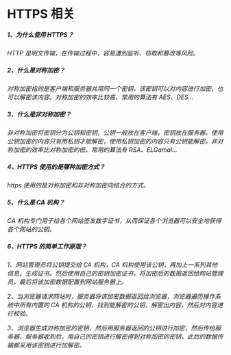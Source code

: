 # HTTPS 相关

##### 1、为什么使用 HTTPS？

*HTTP 是明文传输，在传输过程中，容易遭到监听、窃取和篡改等风险。*

##### 2、什么是对称加密？

*对称加密指的是客户端和服务器共用同一个密钥，该密钥可以对内容进行加密，也可以解密该内容。对称加密的效率比较高，常用的算法有 AES、DES...*

##### 3、什么是非对称加密？

*非对称加密将密钥分为公钥和密钥，公钥一般放在客户端，密钥放在服务器。使用公钥加密的内容只有用私钥才能解密，使用私钥加密的内容只有公钥能解密。非对称加密的效率比对称加密的低，常用的算法有 RSA、ELGamal...*

##### 4、HTTPS 使用的是哪种加密方式？

*https 使用的是对称加密和非对称加密向结合的方式。*

##### 5、什么是 CA 机构？

*CA 机构专门用于给各个网站签发数字证书，从而保证各个浏览器可以安全地获得各个网站的公钥。*

##### 6、HTTPS 的简单工作原理？

*1、网站管理员将公钥提交给 CA 机构，CA 机构使用该公钥，再加上一系列其他信息，生成证书。然后使用自己的密钥加密证书，将加密后的数据返回给网站管理员，最后将该加密数据配置到网站服务器上。*

*2、当浏览器请求网站时，服务器将该加密数据返回给浏览器，浏览器遍历操作系统中所有内置的 CA 机构的公钥，找到能解密的公钥，解密出内容，然后对内容进行校验。*

*3、浏览器生成对称加密的密钥，然后用服务器返回的公钥进行加密，然后传给服务器，服务器收到后，用自己的密钥进行解密得到对称加密的密钥，此后的数据传输都采用该密钥进行加解密。*





